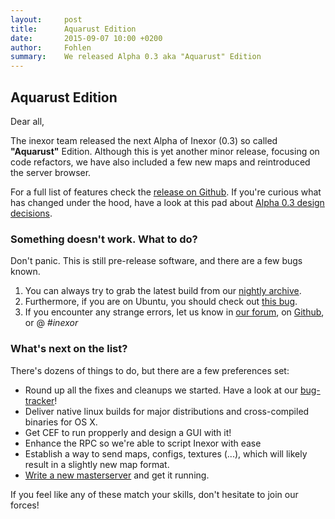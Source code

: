 ```yaml
---
layout:     post
title:      Aquarust Edition
date:       2015-09-07 10:00 +0200
author:     Fohlen
summary:    We released Alpha 0.3 aka "Aquarust" Edition
---
```


## Aquarust Edition
Dear all,

The inexor team released the next Alpha of Inexor (0.3) so called __"Aquarust"__ Edition.
Although this is yet another minor release, focusing on code refactors, we have also included a few new maps and reintroduced the server browser.

For a full list of features check the [release on Github](https://github.com/inexor-game/code/releases/tag/0.3.0-alpha).
If you're curious what has changed under the hood, have a look at this pad about [Alpha 0.3 design decisions](https://pad.inexor.org/p/Alpha3_Design_Decisions).

### Something doesn't work. What to do?
Don't panic. This is still pre-release software, and there are a few bugs known.

1. You can always try to grab the latest build from our [nightly archive](http://nightly.inexor.org).
2. Furthermore, if you are on Ubuntu, you should check out [this bug](https://github.com/inexor-game/code/issues/209).
3. If you encounter any strange errors, let us know in [our forum](https://community.inexor.org), on [Github](https://github.com/inexor-game), or @ _#inexor_

### What's next on the list?
There's dozens of things to do, but there are a few preferences set:

* Round up all the fixes and cleanups we started. Have a look at our [bug-tracker](https://github.com/inexor-game/code/issues)!
* Deliver native linux builds for major distributions and cross-compiled binaries for OS X.
* Get CEF to run propperly and design a GUI with it!
* Enhance the RPC so we're able to script Inexor with ease
* Establish a way to send maps, configs, textures (...), which will likely result in a slightly new map format.
* [Write a new masterserver](https://github.com/inexor-game/code/issues/20) and get it running.

If you feel like any of these match your skills, don't hesitate to join our forces!